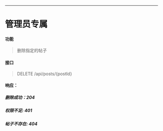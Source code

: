 -----------
# 管理员专属
#### 功能

> 删除指定的帖子

#### 接口

> DELETE /api/posts/{postId}

#### 响应：
##### 删除成功：204
##### 权限不足: 401
##### 帖子不存在: 404

